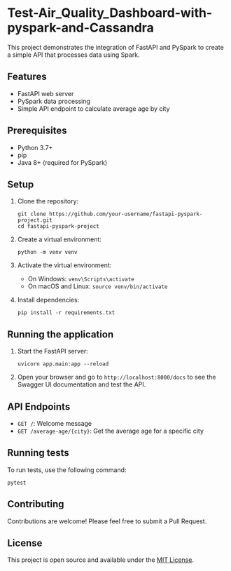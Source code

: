 # Test-Air_Quality_Dashboard-with-pyspark-and-Cassandra


This project demonstrates the integration of FastAPI and PySpark to create a simple API that processes data using Spark.

## Features

- FastAPI web server
- PySpark data processing
- Simple API endpoint to calculate average age by city

## Prerequisites

- Python 3.7+
- pip
- Java 8+ (required for PySpark)

## Setup

1. Clone the repository:
   ```
   git clone https://github.com/your-username/fastapi-pyspark-project.git
   cd fastapi-pyspark-project
   ```

2. Create a virtual environment:
   ```
   python -m venv venv
   ```

3. Activate the virtual environment:
   - On Windows: `venv\Scripts\activate`
   - On macOS and Linux: `source venv/bin/activate`

4. Install dependencies:
   ```
   pip install -r requirements.txt
   ```

## Running the application

1. Start the FastAPI server:
   ```
   uvicorn app.main:app --reload
   ```

2. Open your browser and go to `http://localhost:8000/docs` to see the Swagger UI documentation and test the API.

## API Endpoints

- `GET /`: Welcome message
- `GET /average-age/{city}`: Get the average age for a specific city

## Running tests

To run tests, use the following command:
```
pytest
```

## Contributing

Contributions are welcome! Please feel free to submit a Pull Request.

## License

This project is open source and available under the [MIT License](LICENSE).
